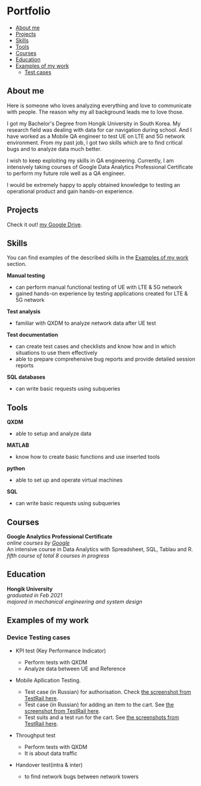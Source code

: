 # Portfolio
- [About me](#about-me)
- [Projects](#projects)
- [Skills](#skills)
- [Tools](#tools)
- [Courses](#courses)
- [Education](#education)
- [Examples of my work](#examples-of-my-work)
  * [Test cases ](#test-cases)


## About me
Here is someone who loves analyzing everything and love to communicate with people. The reason why my all background leads me to love those. 

I got my Bachelor's Degree from Hongik University in South Korea. My research field was dealing with data for car navigation during school.
And I have worked as a Mobile QA engineer to test UE on LTE and 5G network environment. From my past job, I got two skills which are to find critical bugs and to analyze data much better.

I wish to keep exploiting my skills in QA engineering. Currently, I am intensively taking courses of Google Data Analytics Professional Certificate to perform my future role well as a QA engineer. 

I would be extremely happy to apply obtained knowledge to testing an operational product and gain hands-on experience. 

## Projects
Check it out! [my Google Drive](https://drive.google.com/file/d/11FJNgtF8fAgEQIFJ0aA9S9O8_6_7Jgp-/view?usp=sharing).

## Skills

You can find examples of the described skills in the [Examples of my work](#examples-of-my-work) section.

__Manual testing__
  * can perform manual functional testing of UE with LTE & 5G network
  * gained hands-on experience by testing applications created for LTE & 5G network

__Test analysis__
  * familiar with QXDM to analyze network data after UE test


__Test documentation__
  * can create test cases and checklists and know how and in which situations to use them effectively
  * able to prepare comprehensive bug reports and provide detailed session reports

__SQL databases__
  * can write basic requests using subqueries

## Tools

__QXDM__
  * able to setup and analyze data

__MATLAB__
  * know how to create basic functions and use inserted tools

__python__
  * able to set up and operate virtual machines

__SQL__
  * can write basic requests using subqueries

## Courses

__Google Analytics Professional Certificate__  
*online courses by [Google](https://www.coursera.org)*  
An intensive course in Data Analytics with Spreadsheet, SQL, Tablau and R.  
*fifth course of total 8 courses in progress*

## Education

__Hongik University__  
*graduated in Feb 2021*   
*majored in mechanical engineering and system design*

## Examples of my work

### Device Testing cases

- KPI test (Key Performance Indicator)
  * Perform tests with QXDM
  * Analyze data between UE and Reference  

- Mobile Apllication Testing.
  * Test case (in Russian) for authorisation. Check [the screenshot from TestRail here](https://drive.google.com/file/d/1X9q5h3NKLI7NZpoU-gaHwSrYq_KQtDsl/view?usp=sharing).
  * Test case (in Russian) for adding an item to the cart. See [the screenshot from TestRail here](https://drive.google.com/file/d/1L74DBG62BRnl45WuVYsuR3RoYU4KZHrI/view?usp=sharing).
  * Test suits and a test run for the cart. See [the screenshots from TestRail here](https://drive.google.com/file/d/1imQyEHdDE9FCWtnnPZurh0J9QMTWrS3l/view?usp=sharing).

- Throughput test 
  * Perform tests with QXDM
  * It is about data traffic

- Handover test(intra & inter)

  * to find network bugs between network towers
